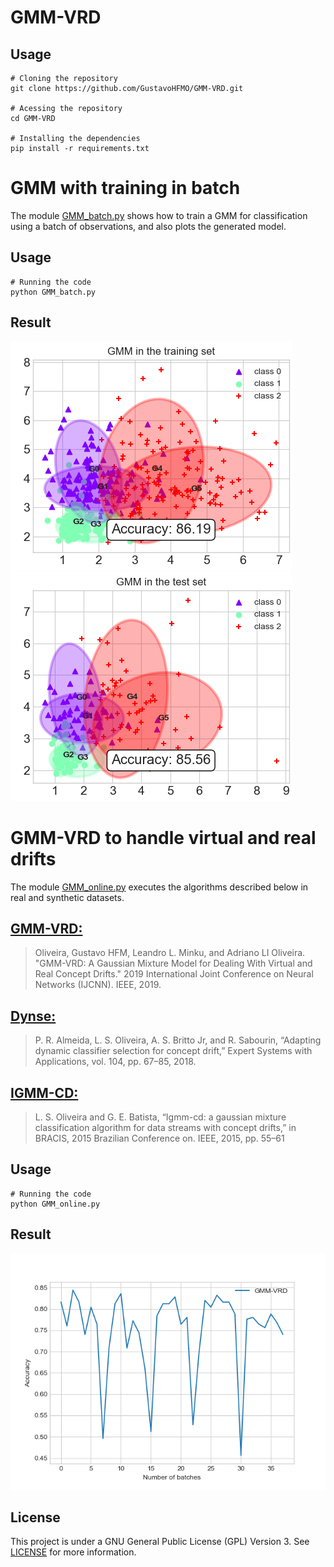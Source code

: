 # GMM-VRD

## Usage
```
# Cloning the repository
git clone https://github.com/GustavoHFMO/GMM-VRD.git

# Acessing the repository
cd GMM-VRD

# Installing the dependencies
pip install -r requirements.txt
```

# GMM with training in batch

The module [GMM_batch.py](https://github.com/GustavoHFMO/GMM-VRD/blob/master/GMM_batch.py) shows how to train a GMM for classification using a batch of observations, and also plots the generated model.

## Usage
```
# Running the code
python GMM_batch.py
```

## Result
![](https://github.com/GustavoHFMO/GMM-VRD/blob/master/images/gmm_training_set.png)
![](https://github.com/GustavoHFMO/GMM-VRD/blob/master/images/gmm_test_set.png)

# GMM-VRD to handle virtual and real drifts

The module [GMM_online.py](https://github.com/GustavoHFMO/GMM-VRD/blob/master/GMM_online.py) executes the algorithms described below in real and synthetic datasets.

## [GMM-VRD:](https://github.com/GustavoHFMO/GMM-VRD/blob/master/competitive_algorithms/gmm_vrd.py)
> Oliveira, Gustavo HFM, Leandro L. Minku, and Adriano LI Oliveira. "GMM-VRD: A Gaussian Mixture Model for Dealing With Virtual and Real Concept Drifts." 2019 International Joint Conference on Neural Networks (IJCNN). IEEE, 2019.

## [Dynse:](https://github.com/GustavoHFMO/GMM-VRD/blob/master/competitive_algorithms/dynse.py)
> P. R. Almeida, L. S. Oliveira, A. S. Britto Jr, and R. Sabourin, “Adapting dynamic classifier selection for concept drift,” Expert Systems with Applications, vol. 104, pp. 67–85, 2018.

## [IGMM-CD:](https://github.com/GustavoHFMO/GMM-VRD/blob/master/competitive_algorithms/igmmcd.py)
> L. S. Oliveira and G. E. Batista, “Igmm-cd: a gaussian mixture classification algorithm for data streams with concept drifts,” in BRACIS, 2015 Brazilian Conference on. IEEE, 2015, pp. 55–61

## Usage
```
# Running the code
python GMM_online.py
```

## Result
![](https://github.com/GustavoHFMO/GMM-VRD/blob/master/images/gmm_vrd_execution.png)

## License
This project is under a GNU General Public License (GPL) Version 3. See [LICENSE](https://www.gnu.org/licenses/gpl-3.0-standalone.html) for more information.
